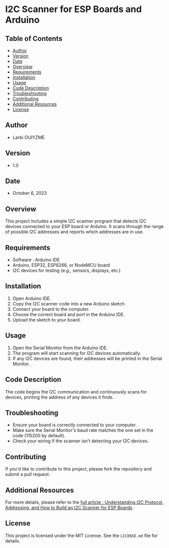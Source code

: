 
# I2C Scanner for ESP Boards and Arduino

## Table of Contents

- [Author](#author)
- [Version](#version)
- [Date](#date)
- [Overview](#overview)
- [Requirements](#requirements)
- [Installation](#installation)
- [Usage](#usage)
- [Code Description](#code-description)
- [Troubleshooting](#troubleshooting)
- [Contributing](#contributing)
- [Additional Resources](#additional-resources)
- [License](#license)

## Author

- Larbi OUIYZME

## Version

- 1.0

## Date

- October 6, 2023

## Overview

This project includes a simple I2C scanner program that detects I2C devices connected to your ESP board or Arduino. It scans through the range of possible I2C addresses and reports which addresses are in use.

## Requirements

- Software : Arduino IDE
- Arduino, ESP32, ESP8266, or NodeMCU board
- I2C devices for testing (e.g., sensors, displays, etc.)

## Installation

1. Open Arduino IDE.
2. Copy the I2C scanner code into a new Arduino sketch.
3. Connect your board to the computer.
4. Choose the correct board and port in the Arduino IDE.
5. Upload the sketch to your board.

## Usage

1. Open the Serial Monitor from the Arduino IDE.
2. The program will start scanning for I2C devices automatically.
3. If any I2C devices are found, their addresses will be printed in the Serial Monitor.

## Code Description

The code begins the I2C communication and continuously scans for devices, printing the address of any devices it finds.

## Troubleshooting

- Ensure your board is correctly connected to your computer.
- Make sure the Serial Monitor's baud rate matches the one set in the code (115200 by default).
- Check your wiring if the scanner isn't detecting your I2C devices.

## Contributing

If you'd like to contribute to this project, please fork the repository and submit a pull request.

## Additional Resources

For more details, please refer to the [full article : Understanding I2C Protocol, Addressing, and How to Build an I2C Scanner for ESP Boards](https://medium.com/@Larbi.ouiyzme/understanding-i2c-protocol-addressing-and-how-to-build-an-i2c-scanner-for-esp-boards-3f4d93af3b24).

## License

This project is licensed under the MIT License. See the `LICENSE.md` file for details.
